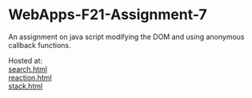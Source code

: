 # WebApps-F21-Assignment-7
An assignment on java script modifying the DOM and using anonymous callback functions.

Hosted at:  
[search.html](https://44-563-webapps-f21.github.io/webapps-f21-assignment-7-tsytsykvitaliy/search.html)  
[reaction.html](https://44-563-webapps-f21.github.io/webapps-f21-assignment-7-tsytsykvitaliy/reaction.html)  
[stack.html](https://44-563-webapps-f21.github.io/webapps-f21-assignment-7-tsytsykvitaliy/stack.html)  